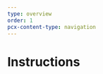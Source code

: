 ```yaml
---
type: overview
order: 1
pcx-content-type: navigation
---
```


# Instructions

<DirectoryListing path="/Instructions"/>
